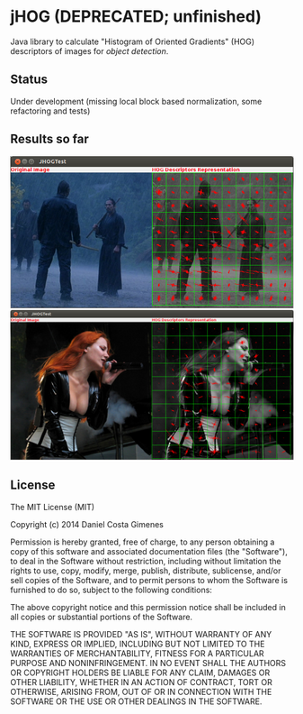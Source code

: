 jHOG (DEPRECATED; unfinished)
====

Java library to calculate "Histogram of Oriented Gradients" (HOG) descriptors of images for *object detection*.

## Status

Under development (missing local block based normalization, some refactoring and tests)

## Results so far

![Image 1 representing results so far](doc/so_far5.png)
![Image 2 representing results so far](doc/so_far6.png)


## License

The MIT License (MIT)

Copyright (c) 2014 Daniel Costa Gimenes

Permission is hereby granted, free of charge, to any person obtaining a copy
of this software and associated documentation files (the "Software"), to deal
in the Software without restriction, including without limitation the rights
to use, copy, modify, merge, publish, distribute, sublicense, and/or sell
copies of the Software, and to permit persons to whom the Software is
furnished to do so, subject to the following conditions:

The above copyright notice and this permission notice shall be included in all
copies or substantial portions of the Software.

THE SOFTWARE IS PROVIDED "AS IS", WITHOUT WARRANTY OF ANY KIND, EXPRESS OR
IMPLIED, INCLUDING BUT NOT LIMITED TO THE WARRANTIES OF MERCHANTABILITY,
FITNESS FOR A PARTICULAR PURPOSE AND NONINFRINGEMENT. IN NO EVENT SHALL THE
AUTHORS OR COPYRIGHT HOLDERS BE LIABLE FOR ANY CLAIM, DAMAGES OR OTHER
LIABILITY, WHETHER IN AN ACTION OF CONTRACT, TORT OR OTHERWISE, ARISING FROM,
OUT OF OR IN CONNECTION WITH THE SOFTWARE OR THE USE OR OTHER DEALINGS IN THE
SOFTWARE.
